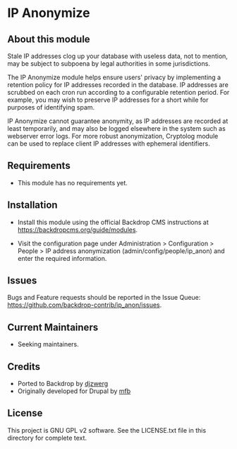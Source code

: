 # IP Anonymize

## About this module

Stale IP addresses clog up your database with useless data, not to 
mention, may be subject to subpoena by legal authorities in some 
jurisdictions.

The IP Anonymize module helps ensure users' privacy by implementing a
retention policy for IP addresses recorded in the database.  IP 
addresses are scrubbed on each cron run according to a configurable
retention period.  For example, you may wish to preserve IP addresses 
for a short while for purposes of identifying spam.

IP Anonymize cannot guarantee anonymity, as IP addresses are recorded at
least temporarily, and may also be logged elsewhere in the system such 
as webserver error logs.  For more robust anonymization, Cryptolog
module can be used to replace client IP addresses with ephemeral
identifiers.

## Requirements

* This module has no requirements yet.

## Installation

* Install this module using the official Backdrop CMS instructions at
  https://backdropcms.org/guide/modules.

* Visit the configuration page under Administration > Configuration > People > 
  IP address anonymization (admin/config/people/ip_anon) and enter the required 
  information.

 ## Issues

  Bugs and Feature requests should be reported in the Issue Queue:
  https://github.com/backdrop-contrib/ip_anon/issues.

## Current Maintainers

* Seeking maintainers.

## Credits

* Ported to Backdrop by [djzwerg](https://github.com/djzwerg)
* Originally developed for Drupal by [mfb](https://github.com/mfb)

## License

This project is GNU GPL v2 software. See the LICENSE.txt file in this directory for complete text.

